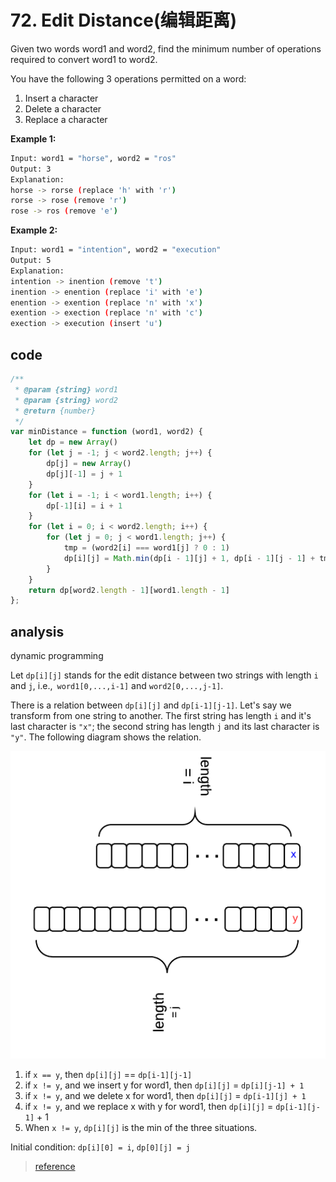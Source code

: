 # 72. Edit Distance(编辑距离)

Given two words word1 and word2, find the minimum number of operations required to convert word1 to word2.

You have the following 3 operations permitted on a word:

1. Insert a character
2. Delete a character
3. Replace a character

**Example 1:**

```bash
Input: word1 = "horse", word2 = "ros"
Output: 3
Explanation:
horse -> rorse (replace 'h' with 'r')
rorse -> rose (remove 'r')
rose -> ros (remove 'e')
```

**Example 2:**

```bash
Input: word1 = "intention", word2 = "execution"
Output: 5
Explanation:
intention -> inention (remove 't')
inention -> enention (replace 'i' with 'e')
enention -> exention (replace 'n' with 'x')
exention -> exection (replace 'n' with 'c')
exection -> execution (insert 'u')
```

## code

```js
/**
 * @param {string} word1
 * @param {string} word2
 * @return {number}
 */
var minDistance = function (word1, word2) {
    let dp = new Array()
    for (let j = -1; j < word2.length; j++) {
        dp[j] = new Array()
        dp[j][-1] = j + 1
    }
    for (let i = -1; i < word1.length; i++) {
        dp[-1][i] = i + 1
    }
    for (let i = 0; i < word2.length; i++) {
        for (let j = 0; j < word1.length; j++) {
            tmp = (word2[i] === word1[j] ? 0 : 1)
            dp[i][j] = Math.min(dp[i - 1][j] + 1, dp[i - 1][j - 1] + tmp, dp[i][j - 1] + 1)
        }
    }
    return dp[word2.length - 1][word1.length - 1]
};
```

## analysis

dynamic programming

Let `dp[i][j]` stands for the edit distance between two strings with length `i` and `j`, i.e.,` word1[0,...,i-1]` and `word2[0,...,j-1]`.

There is a relation between `dp[i][j]` and `dp[i-1][j-1]`. Let's say we transform from one string to another. The first string has length `i` and it's last character is `"x"`; the second string has length `j` and its last character is `"y"`. The following diagram shows the relation.

![photo](./img/img_72_0.png)

1. if `x == y`, then `dp[i][j]` == `dp[i-1][j-1]`
2. if `x != y`, and we insert y for word1, then `dp[i][j]` = `dp[i][j-1] + 1`
3. if `x != y`, and we delete x for word1, then `dp[i][j]` = `dp[i-1][j] + 1`
4. if `x != y`, and we replace x with y for word1, then `dp[i][j]` = `dp[i-1][j-1]` + 1
5. When `x != y`, `dp[i][j]` is the min of the three situations.

Initial condition:
`dp[i][0] = i`, `dp[0][j] = j`

>[reference](https://www.programcreek.com/2013/12/edit-distance-in-java/)